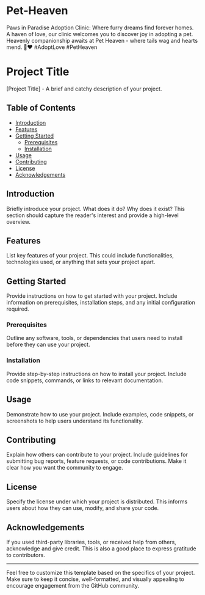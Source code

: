 # Pet-Heaven
Paws in Paradise Adoption Clinic: Where furry dreams find forever homes. A haven of love, our clinic welcomes you to discover joy in adopting a pet. Heavenly companionship awaits at Pet Heaven - where tails wag and hearts mend. 🐾❤️ #AdoptLove #PetHeaven


# Project Title

[Project Title] - A brief and catchy description of your project.

## Table of Contents

- [Introduction](#introduction)
- [Features](#features)
- [Getting Started](#getting-started)
  - [Prerequisites](#prerequisites)
  - [Installation](#installation)
- [Usage](#usage)
- [Contributing](#contributing)
- [License](#license)
- [Acknowledgements](#acknowledgements)

## Introduction

Briefly introduce your project. What does it do? Why does it exist? This section should capture the reader's interest and provide a high-level overview.

## Features

List key features of your project. This could include functionalities, technologies used, or anything that sets your project apart.

## Getting Started

Provide instructions on how to get started with your project. Include information on prerequisites, installation steps, and any initial configuration required.

### Prerequisites

Outline any software, tools, or dependencies that users need to install before they can use your project.

### Installation

Provide step-by-step instructions on how to install your project. Include code snippets, commands, or links to relevant documentation.

## Usage

Demonstrate how to use your project. Include examples, code snippets, or screenshots to help users understand its functionality.

## Contributing

Explain how others can contribute to your project. Include guidelines for submitting bug reports, feature requests, or code contributions. Make it clear how you want the community to engage.

## License

Specify the license under which your project is distributed. This informs users about how they can use, modify, and share your code.

## Acknowledgements

If you used third-party libraries, tools, or received help from others, acknowledge and give credit. This is also a good place to express gratitude to contributors.

---

Feel free to customize this template based on the specifics of your project. Make sure to keep it concise, well-formatted, and visually appealing to encourage engagement from the GitHub community.
